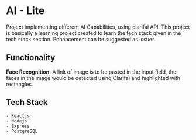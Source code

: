 # AI - Lite
Project implementing different AI Capabilities, using clarifai API.
This project is basically a learning project created to learn the tech stack given in the tech stack section.
Enhancement can be suggested as issues

## Functionality
**Face Recognition:** A link of image is to be pasted in the input field, the faces in the image would be detected using Clarifai and highlighted with rectangles.

## Tech Stack
    - Reactjs
    - Nodejs
    - Express
    - PostgreSQL